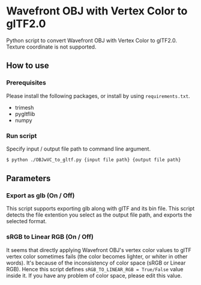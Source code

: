 # Wavefront OBJ with Vertex Color to glTF2.0

Python script to convert Wavefront OBJ with Vertex Color to glTF2.0. Texture coordinate is not supported.

## How to use

### Prerequisites

Please install the following packages, or install by using `requirements.txt`.

- trimesh
- pygltflib
- numpy

### Run script

Specify input / output file path to command line argument.

```sh
$ python ./OBJwVC_to_gltf.py {input file path} {output file path}
```

## Parameters

### Export as glb (On / Off)

This script supports exporting glb along with glTF and its bin file. This script detects the file extention you select as the output file path, and exports the selected format.

### sRGB to Linear RGB (On / Off)

It seems that directly applying Wavefront OBJ's vertex color values to glTF vertex color sometimes fails (the color becomes lighter, or whiter in other words). It's because of the inconsistency of color space (sRGB or Linear RGB). Hence this script defines `sRGB_TO_LINEAR_RGB = True/False` value inside it. If you have any problem of color space, please edit this value.
